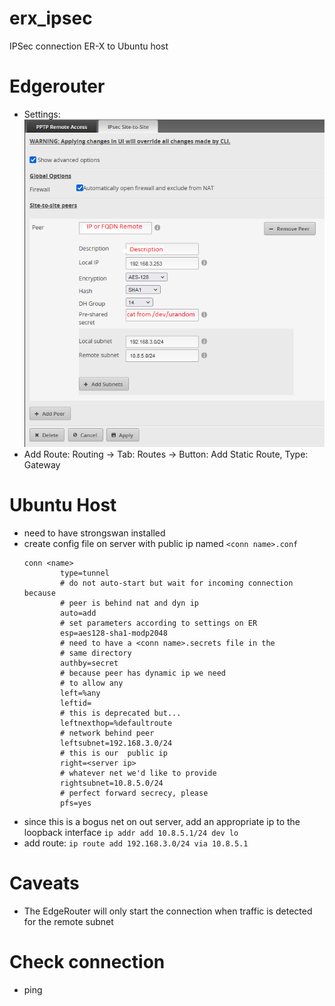 # erx_ipsec
IPSec connection ER-X to Ubuntu host

# Edgerouter
- Settings:  
![Settings EdgeRouter](https://github.com/l33tn00b/erx_ipsec/blob/main/settings_er.png)
- Add Route: Routing -> Tab: Routes -> Button: Add Static Route, Type: Gateway

# Ubuntu Host
- need to have strongswan installed
- create config file on server with public ip named `<conn name>.conf`
  ```
  conn <name>
          type=tunnel
          # do not auto-start but wait for incoming connection because
          # peer is behind nat and dyn ip
          auto=add
          # set parameters according to settings on ER
          esp=aes128-sha1-modp2048
          # need to have a <conn name>.secrets file in the
          # same directory
          authby=secret
          # because peer has dynamic ip we need
          # to allow any
          left=%any
          leftid=
          # this is deprecated but...
          leftnexthop=%defaultroute
          # network behind peer
          leftsubnet=192.168.3.0/24
          # this is our  public ip
          right=<server ip>
          # whatever net we'd like to provide
          rightsubnet=10.8.5.0/24
          # perfect forward secrecy, please
          pfs=yes        
  ```
- since this is a bogus net on out server, add an appropriate ip to the loopback interface
  `ip addr add 10.8.5.1/24 dev lo `
- add route: `ip route add 192.168.3.0/24 via 10.8.5.1`

# Caveats
- The EdgeRouter will only start the connection when traffic is detected for the remote subnet

# Check connection
- ping <host on remote subnet>
